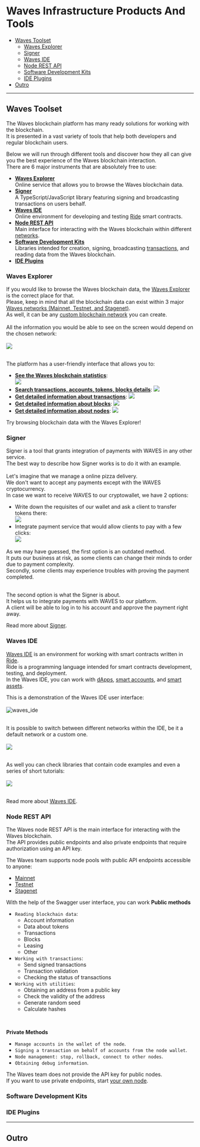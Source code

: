 # Waves Infrastructure Products And Tools #

 - [Waves Toolset](#waves-toolset)
   - [Waves Explorer](#waves-explorer)
   - [Signer](#signer)
   - [Waves IDE](#waves-ide)
   - [Node REST API](#node-rest-api)
   - [Software Development Kits](#software-development-kits)
   - [IDE Plugins](#ide-plugins)
 - [Outro](#outro)

---

## Waves Toolset ##

The Waves blockchain platform has many ready solutions for working with the blockchain.<br>
It is presented in a vast variety of tools that help both developers and regular blockchain users.<br>

Below we will run through different tools and discover how they all can give you the best experience of the Waves blockchain interaction.<br> 
There are 6 major instruments that are absolutely free to use:
- **<ins>[Waves Explorer](#waves-explorer)</ins>**<br>
    Online service that allows you to browse the Waves blockchain data.<br>
- **<ins>[Signer]()</ins>**<br>
    A TypeScript/JavaScript library featuring signing and broadcasting transactions on users behalf.<br> 
- **<ins>[Waves IDE](#waves-ide)</ins>**<br>
    Online environment for developing and testing [Ride](#ridetopic) smart contracts.
- **<ins>[Node REST API](#node-rest-api)</ins>**<br>
    Main interface for interacting with the Waves blockchain within different [networks](#networktopic).
- **<ins>[Software Development Kits](#software-development-kits)</ins>**<br>
    Libraries intended for creation, signing, broadcasting [transactions](#linktotransactionlesson), and reading data from the Waves blockchain.
- **<ins>[IDE Plugins](#ide-plugins)</ins>**<br>
    
### Waves Explorer ###

If you would like to browse the Waves blockchain data, the [Waves Explorer](https://new.wavesexplorer.com/) is the correct place for that.<br>
Please, keep in mind that all the blockchain data can exist within 3 major [Waves networks (Mainnet, Testnet, and Stagenet)]().<br>
As well, it can be any [custom blockchain network](https://docs.waves.tech/en/waves-node/private-waves-network) you can create.<br>
<br>
All the information you would be able to see on the screen would depend on the chosen network:<br><br>
![](./images/wavesexp_net.png)
<br><br>

The platform has a user-friendly interface that allows you to:
- **<ins>See the Waves blockchain statistics</ins>**:<br>
  ![](./images/wavesexp_stat.png)<br>
  <!-- There will be available details about the current Waves price in the USD equivalent, the amount of completed transactions, the current block height, etc. -->
-  **<ins>Search transactions, accounts, tokens, blocks details</ins>**:
  ![](./images/wavesexp_search.png)<br>
-  **<ins>Get detailed information about [transactions](https://new.wavesexplorer.com/transactions)</ins>**:
  ![](./images/wavesexp_tx.png)<br>
-  **<ins>Get detailed information about [blocks](https://new.wavesexplorer.com/blocks)</ins>**:
  ![](./images/wavesexp_blocks.png)<br>
-  **<ins>Get detailed information about [nodes](https://new.wavesexplorer.com/nodes)</ins>**:
  ![](./images/wavesexp_nodes.png)<br>

Try browsing blockchain data with the Waves Explorer!<br>

### Signer ###

Signer is a tool that grants integration of payments with WAVES in any other service.<br>
The best way to describe how Signer works is to do it with an example.<br>
<br>
Let's imagine that we manage a online pizza delivery.<br>
We don't want to accept any payments except with the WAVES cryptocurrency.<br>
In case we want to receive WAVES to our cryptowallet, we have 2 options:

- Write down the requisites of our wallet and ask a client to transfer tokens there:<br>
    ![](./images/signer_no.png)<br>
- Integrate payment service that would allow clients to pay with a few clicks:<br>
    ![](./images/signer_yes.png)<br>

As we may have guessed, the first option is an outdated method.<br>
It puts our business at risk, as some clients can change their minds to order due to payment complexity.<br>
Secondly, some clients may experience troubles with proving the payment completed.<br>
<br>

The second option is what the Signer is about.<br>
It helps us to integrate payments with WAVES to our platform.<br>
A client will be able to log in to his account and approve the payment right away.<br>

Read more about [Signer](https://docs.waves.tech/en/building-apps/waves-api-and-sdk/client-libraries/signer).

### Waves IDE ###

[Waves IDE](https://waves-ide.com/) is an environment for working with smart contracts written in [Ride](#ridetopic).<br>
Ride is a programming language intended for smart contracts development, testing, and deployment.<br>
In the Waves IDE, you can work with [dApps](#dapptopic), [smart accounts](#smartacctopic), and [smart assets](#smartassettopic).<br>

This is a demonstration of the Waves IDE user interface:
<br><br>
![waves_ide](./images/waveside.png)
<br><br>

It is possible to switch between different networks within the IDE, be it a default network or a custom one.<br><br>
![](./images/waveside_nodes.png)
<br><br>

As well you can check libraries that contain code examples and even a series of short tutorials:<br><br>
![](./images/waveside_libs.png)
<br><br>

Read more about [Waves IDE](https://docs.waves.tech/en/building-apps/smart-contracts/tools/waves-ide).

### Node REST API ###

The Waves node REST API is the main interface for interacting with the Waves blockchain.<br>
The API provides public endpoints and also private endpoints that require authorization using an API key.<br>

The Waves team supports node pools with public API endpoints accessible to anyone:
- [Mainnet](https://nodes.wavesnodes.com)
- [Testnet](https://nodes-testnet.wavesnodes.com)
- [Stagenet](https://nodes-stagenet.wavesnodes.com)

With the help of the Swagger user interface, you can work
**Public methods**
- `Reading blockchain data`:
    * Account information
    * Data about tokens
    * Transactions
    * Blocks
    * Leasing
    * Other
- `Working with transactions`:
    * Send signed transactions
    * Transaction validation
    * Checking the status of transactions
- `Working with utilities`:
    * Obtaining an address from a public key
    * Check the validity of the address
    * Generate random seed
    * Calculate hashes
<br>

**Private Methods**
- `Manage accounts in the wallet of the node`.
- `Signing a transaction on behalf of accounts from the node wallet`.
- `Node management: stop, rollback, connect to other nodes`.
- `Obtaining debug information`.





The Waves team does not provide the API key for public nodes.<br>
If you want to use private endpoints, start [your own node](https://docs.waves.tech/en/waves-node/private-waves-network).

### Software Development Kits ###

### IDE Plugins ###


---

## Outro ##